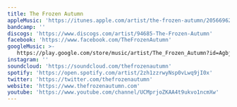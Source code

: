 ```yaml
---
title: The Frozen Autumn
appleMusic: 'https://itunes.apple.com/artist/the-frozen-autumn/205669624'
bandcamp: ''
discogs: 'https://www.discogs.com/artist/94685-The-Frozen-Autumn'
facebook: 'https://www.facebook.com/TheFrozenAutumn'
googleMusic: >-
   https://play.google.com/store/music/artist/The_Frozen_Autumn?id=Agbjclilsvryg7yumxok3awkfnq
instagram: ''
soundcloud: 'https://soundcloud.com/thefrozenautumn'
spotify: 'https://open.spotify.com/artist/2zh1zzrwyNsp0vLwq9jI0x'
twitter: 'https://twitter.com/thefrozenautumn'
website: 'https://www.thefrozenautumn.com'
youtube: 'https://www.youtube.com/channel/UCMprjoZKAA4t9ukvo1ncmXw'
---
```

